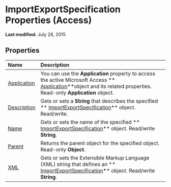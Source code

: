 
# ImportExportSpecification Properties (Access)

 **Last modified:** July 28, 2015


## Properties



|**Name**|**Description**|
|:-----|:-----|
| [Application](6ae597a1-8d1f-dc4f-c170-a4e664011a58.md)|You can use the  **Application** property to access the active Microsoft Access ** [Application](aefb0713-97e6-e2c7-e530-8fd2e1316a55.md)**object and its related properties. Read-only  **Application** object.|
| [Description](fa6f45a9-7358-3baa-12ad-e9ca46dd2104.md)|Gets or sets a  **String** that describes the specified ** [ImportExportSpecification](a274faba-6da3-35c5-52fc-3341e8def24a.md)** object. Read/write.|
| [Name](365dffd4-295a-4db9-b31c-003890d94e0a.md)|Gets or sets the name of the specified  ** [ImportExportSpecification](a274faba-6da3-35c5-52fc-3341e8def24a.md)** object. Read/write **String**.|
| [Parent](d2dc8f33-08fe-2b3b-178e-65c06cb25922.md)|Returns the parent object for the specified object. Read-only  **Object**.|
| [XML](91799e23-304a-f2d9-9c22-779b79ab4700.md)|Gets or sets the Extensible Markup Language (XML) string that defines an  ** [ImportExportSpecification](a274faba-6da3-35c5-52fc-3341e8def24a.md)** object. Read/write **String**.|
